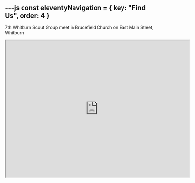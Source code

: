 ---js
const eleventyNavigation = {
	key: "Find Us",
	order: 4
}
---
7th Whitburn Scout Group meet in Brucefield Church on East Main Street, Whitburn

<iframe src="https://www.google.com/maps/embed?pb=!1m18!1m12!1m3!1d1583.0555165877017!2d-3.683139806727695!3d55.86650792718031!2m3!1f0!2f0!3f0!3m2!1i1024!2i768!4f13.1!3m3!1m2!1s0x0000000000000000%3A0x29ba0122c8c503f6!2sBrucefield+Kirk!5e0!3m2!1sen!2suk!4v1446732738543&w=600&h=450" width="600" height="450"></iframe>